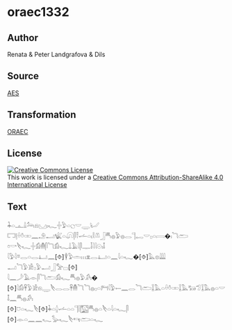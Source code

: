 # oraec1332

## Author

Renata & Peter Landgrafova & Dils

## Source

[AES](https://github.com/simondschweitzer/aes)

## Transformation

[ORAEC](https://oraec.github.io/)

## License

<a rel="license" href="http://creativecommons.org/licenses/by-sa/4.0/"><img alt="Creative Commons License" style="border-width:0" src="https://i.creativecommons.org/l/by-sa/4.0/88x31.png" /></a><br />This work is licensed under a <a rel="license" href="http://creativecommons.org/licenses/by-sa/4.0/">Creative Commons Attribution-ShareAlike 4.0 International License</a>

## Text

𓇓𓏏𓊵𓏙𓃢𓁶𓈋𓏤𓆑𓏶𓅱𓏏𓐎𓎟𓇾𓂦<br>
𓉐𓊤𓏐𓏊𓏒𓈖𓄂𓂝𓆤𓏏𓋨𓋴𓍋𓌡𓏏𓏤𓎛𓌨𓃀𓄪𓐍𓅱𓐍𓂋𓊹𓉻𓎟𓊪𓏏𓇯�𓏤𓆓𓂧<br>
𓏌𓎡𓌸𓆑𓏶𓀁𓄟𓋴𓆓𓀁𓆑𓍑𓄿𓇋𓋴𓊃𓄥𓇋𓇋𓇳𓏤𓄤<br>
𓇋𓅱𓇋𓎼𓂋𓏏𓂋𓂞𓈖[⯑]𓇉𓅱𓏛𓏥𓁷𓂋𓂞𓏏𓈖𓇋𓏏𓆑�[⯑]𓅓𓊖𓇏<br>
𓂝𓆓𓅱𓀀𓊪𓅱𓂝𓃀𓅡𓊌[⯑]<br>
𓇋𓈖𓌳𓄿𓁹𓋴𓆓𓂧𓀁𓆑𓄪𓐍𓅱𓀔𓏤�<br>
[⯑]𓇋𓀁𓋹𓅱𓀀𓁶𓇾𓌸𓂋𓂋𓋹𓄟𓆓𓆓𓐍𓊪𓏏𓁀𓇋𓅱𓍿𓈖𓂋𓆓𓂧𓆼𓅓𓏏𓏐𓏊𓏒𓆼𓅓𓃒𓅿𓆼𓅓𓐍𓏏𓎟𓄤𓈖𓄪𓐍𓀔𓏤<br>
[⯑]𓈞𓏏𓆑𓌸[⯑]𓇓𓏏𓐬𓌡𓏏𓏏𓊹𓍛𓉡𓄪𓐍𓏏𓌸𓏏𓇋𓏏𓆑𓋴<br>
[⯑]𓁹𓏏𓈖𓈖𓆑𓅭𓆑𓌸𓄞𓂧𓏏𓆑<br>
